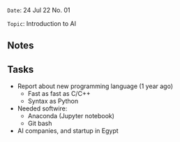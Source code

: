 `Date`: 24 Jul 22 No. 01

`Topic`: Introduction to AI

## Notes
## Tasks
- Report about new programming language (1 year ago)
  - Fast as fast as C/C++
  - Syntax as Python
- Needed softwire:
  - Anaconda (Jupyter notebook)
  - Git bash
- AI companies, and startup in Egypt

